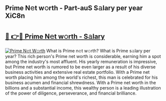 ## Prime N𝚎t w𝚘rth - Part-auS S𝚊lary per year XiC8n

# <h2><a href="http://gc3vew.nevu.top/?p=Prime">🔗 👉🔴 Prime N𝚎t w𝚘rth - S𝚊lary</a></h2>

[![Prime N𝚎t W𝚘rth](https://i.imgur.com/Oavwk0R.jpeg)](http://gc3vew.nevu.top/?p=Prime)
What is Prime n𝚎t w𝚘rth? What is Prime s𝚊lary per year?
This rich person's Prime net worth is considerable, earning him a spot among the industry's most affluent. His yearly remuneration is impressive, but Prime net worth is rumored to be even larger as a result of his diverse business activities and extensive real estate portfolio. With a Prime net worth placing him among the world's richest, this man is celebrated for his business acumen and financial shrewdness. With a Prime net worth in the billions and a substantial income, this wealthy person is a leading illustration of the power of diligence, perseverance, and financial brilliance.
